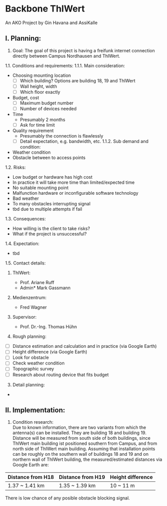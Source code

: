 # Backbone ThIWert
An AKO Project by Gin Havana and AssiKalle

## I. Planning:
1. Goal:
The goal of this project is having a freifunk internet connection directly between Campus Nordhausen and ThIWert.

1.1. Conditions and requirements:
1.1.1. Main consideration:
- Choosing mounting location
  - [ ] Which building? Options are building 18, 19 and ThIWert
  - [ ] Wall height, width
  - [ ] Which floor exactly
- Budget, cost
  - [ ] Maximum budget number
  - [ ] Number of devices needed
- Time
  - Presumably 2 months
  - [ ] Ask for time limit
- Quality requirement
  - Presumably the connection is flawlessly
  - [ ] Detail expectation, e.g. bandwidth, etc.
1.1.2. Sub demand and condition:
- Weather condition
- Obstacle between to access points

1.2. Risks:
- Low budget or hardware has high cost
- In practice it will take more time than limited/expected time
- No suitable mounting point
- Malfunction hardware or inconfigurable software technology
- Bad weather
- To many obstacles interrupting signal
- tbd due to multiple attempts if fail

1.3. Consequences:
- How willing is the client to take risks?
- What if the project is unsuccessful?

1.4. Expectation:
- tbd

1.5. Contact details:  
  1. ThIWert:
     - Prof. Ariane Ruff
     - Admin* Mark Gassmann
  2. Medienzentrum:
     - Fred Wagner
  3. Supervisor:
     - Prof. Dr.-Ing. Thomas Hühn

2. Rough planning:
- [ ] Distance estimation and calculation and in practice (via Google Earth)
- [ ] Height difference (via Google Earth)
- [ ] Look for obstacle
- [ ] Check weather condition
- [ ] Topographic survey
- [ ] Research about routing device that fits budget

3. Detail planning:
- 
## II. Implementation:
1. Condition research:  
Due to known information, there are two variants from which the antenna(s) can be installed. They are building 18 and building 19. Distance will be measured from south side of both buildings, since ThIWert main building ist positioned southern from Campus, and from north side of ThIWert main building. Assuming that installation points can be roughly on the southern wall of buildings 18 and 19 and on northern wall of ThIWert building, the measured/estimated distances via Google Earth are:

|Distance from H18|Distance from H19|Height difference
| - | - | - |
|1.37 ~ 1.41 km|1.35 ~ 1.39 km|10 ~ 11 m|

There is low chance of any posible obstacle blocking signal.
